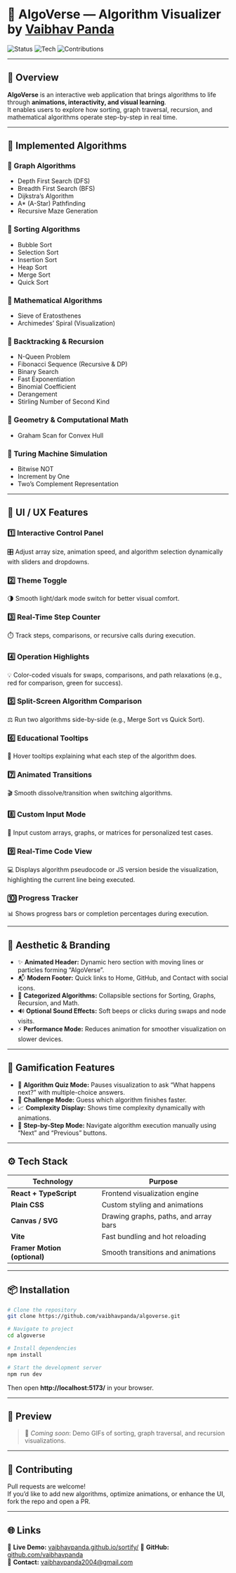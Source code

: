 # 🌌 AlgoVerse — Algorithm Visualizer by [Vaibhav Panda]((https://algo-verse-mu.vercel.app/))

![Status](https://img.shields.io/badge/status-active-brightgreen?style=for-the-badge)
![Tech](https://img.shields.io/badge/stack-React%20+%20TypeScript%20+%20CSS-blueviolet?style=for-the-badge)
![Contributions](https://img.shields.io/badge/contributions-welcome-orange?style=for-the-badge)

---

## 🚀 Overview

**AlgoVerse** is an interactive web application that brings algorithms to life through **animations, interactivity, and visual learning**.  
It enables users to explore how sorting, graph traversal, recursion, and mathematical algorithms operate step-by-step in real time.

---

## 🧩 Implemented Algorithms

### 🔹 Graph Algorithms
- Depth First Search (DFS)
- Breadth First Search (BFS)
- Dijkstra’s Algorithm
- A* (A-Star) Pathfinding
- Recursive Maze Generation

### 🔹 Sorting Algorithms
- Bubble Sort
- Selection Sort
- Insertion Sort
- Heap Sort
- Merge Sort
- Quick Sort

### 🔹 Mathematical Algorithms
- Sieve of Eratosthenes
- Archimedes’ Spiral (Visualization)

### 🔹 Backtracking & Recursion
- N-Queen Problem
- Fibonacci Sequence (Recursive & DP)
- Binary Search
- Fast Exponentiation
- Binomial Coefficient
- Derangement
- Stirling Number of Second Kind

### 🔹 Geometry & Computational Math
- Graham Scan for Convex Hull

### 🔹 Turing Machine Simulation
- Bitwise NOT
- Increment by One
- Two’s Complement Representation

---

## 🎨 UI / UX Features

### 1️⃣ Interactive Control Panel
🎛️ Adjust array size, animation speed, and algorithm selection dynamically with sliders and dropdowns.

### 2️⃣ Theme Toggle
🌗 Smooth light/dark mode switch for better visual comfort.

### 3️⃣ Real-Time Step Counter
⏱️ Track steps, comparisons, or recursive calls during execution.

### 4️⃣ Operation Highlights
💡 Color-coded visuals for swaps, comparisons, and path relaxations (e.g., red for comparison, green for success).

### 5️⃣ Split-Screen Algorithm Comparison
⚖️ Run two algorithms side-by-side (e.g., Merge Sort vs Quick Sort).

### 6️⃣ Educational Tooltips
🧠 Hover tooltips explaining what each step of the algorithm does.

### 7️⃣ Animated Transitions
🎬 Smooth dissolve/transition when switching algorithms.

### 8️⃣ Custom Input Mode
🧩 Input custom arrays, graphs, or matrices for personalized test cases.

### 9️⃣ Real-Time Code View
💻 Displays algorithm pseudocode or JS version beside the visualization, highlighting the current line being executed.

### 🔟 Progress Tracker
📊 Shows progress bars or completion percentages during execution.

---

## 🌈 Aesthetic & Branding

- ✨ **Animated Header:** Dynamic hero section with moving lines or particles forming “AlgoVerse”.
- 📬 **Modern Footer:** Quick links to Home, GitHub, and Contact with social icons.
- 🧭 **Categorized Algorithms:** Collapsible sections for Sorting, Graphs, Recursion, and Math.
- 🔊 **Optional Sound Effects:** Soft beeps or clicks during swaps and node visits.
- ⚡ **Performance Mode:** Reduces animation for smoother visualization on slower devices.

---

## 🧠 Gamification Features

- 🏁 **Algorithm Quiz Mode:** Pauses visualization to ask “What happens next?” with multiple-choice answers.
- 🥇 **Challenge Mode:** Guess which algorithm finishes faster.
- 📈 **Complexity Display:** Shows time complexity dynamically with animations.
- 🧭 **Step-by-Step Mode:** Navigate algorithm execution manually using “Next” and “Previous” buttons.

---

## ⚙️ Tech Stack

| Technology | Purpose |
|-------------|----------|
| **React + TypeScript** | Frontend visualization engine |
| **Plain CSS** | Custom styling and animations |
| **Canvas / SVG** | Drawing graphs, paths, and array bars |
| **Vite** | Fast bundling and hot reloading |
| **Framer Motion (optional)** | Smooth transitions and animations |

---

## 📦 Installation

```bash
# Clone the repository
git clone https://github.com/vaibhavpanda/algoverse.git

# Navigate to project
cd algoverse

# Install dependencies
npm install

# Start the development server
npm run dev
```

Then open **http://localhost:5173/** in your browser.

---

## 📸 Preview

> 🎥 *Coming soon*: Demo GIFs of sorting, graph traversal, and recursion visualizations.

---

## 🤝 Contributing

Pull requests are welcome!  
If you’d like to add new algorithms, optimize animations, or enhance the UI, fork the repo and open a PR.

---

## 🌐 Links

🔗 **Live Demo:** [vaibhavpanda.github.io/sortify/]([https://vaibhavpanda.github.io/sortify/](https://algo-verse-mu.vercel.app/))  
🐙 **GitHub:** [github.com/vaibhavpanda](https://github.com/vaibhavpanda)  
💬 **Contact:** vaibhavpanda2004@gmail.com
